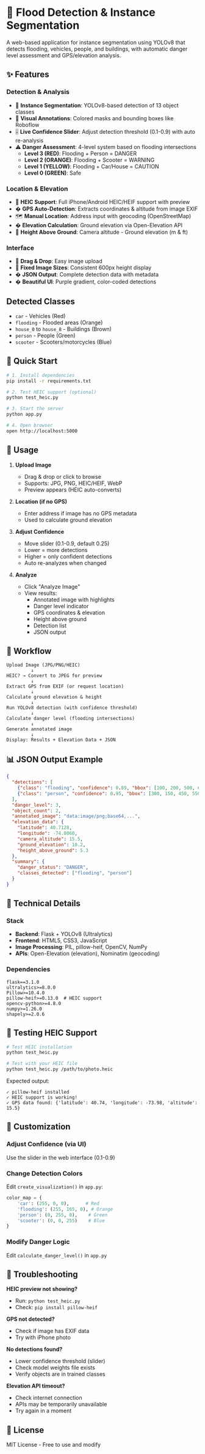 # 🌊 Flood Detection & Instance Segmentation

A web-based application for instance segmentation using YOLOv8 that detects flooding, vehicles, people, and buildings, with automatic danger level assessment and GPS/elevation analysis.

## ✨ Features

### Detection & Analysis
- 🤖 **Instance Segmentation**: YOLOv8-based detection of 13 object classes
- 🎨 **Visual Annotations**: Colored masks and bounding boxes like Roboflow
- 🎚️ **Live Confidence Slider**: Adjust detection threshold (0.1-0.9) with auto re-analysis
- ⚠️ **Danger Assessment**: 4-level system based on flooding intersections
  - **Level 3 (RED)**: Flooding + Person = DANGER
  - **Level 2 (ORANGE)**: Flooding + Scooter = WARNING
  - **Level 1 (YELLOW)**: Flooding + Car/House = CAUTION
  - **Level 0 (GREEN)**: Safe

### Location & Elevation
- 📱 **HEIC Support**: Full iPhone/Android HEIC/HEIF support with preview
- � **GPS Auto-Detection**: Extracts coordinates & altitude from image EXIF
- 🗺️ **Manual Location**: Address input with geocoding (OpenStreetMap)
- �️ **Elevation Calculation**: Ground elevation via Open-Elevation API
- 📐 **Height Above Ground**: Camera altitude - Ground elevation (m & ft)

### Interface
- 🎯 **Drag & Drop**: Easy image upload
- 📏 **Fixed Image Sizes**: Consistent 600px height display
- � **JSON Output**: Complete detection data with metadata
- � **Beautiful UI**: Purple gradient, color-coded detections

## Detected Classes

- `car` - Vehicles (Red)
- `flooding` - Flooded areas (Orange)
- `house_0` to `house_8` - Buildings (Brown)
- `person` - People (Green)
- `scooter` - Scooters/motorcycles (Blue)

## 🚀 Quick Start

```bash
# 1. Install dependencies
pip install -r requirements.txt

# 2. Test HEIC support (optional)
python test_heic.py

# 3. Start the server
python app.py

# 4. Open browser
open http://localhost:5000
```

## 📖 Usage

1. **Upload Image**
   - Drag & drop or click to browse
   - Supports: JPG, PNG, HEIC/HEIF, WebP
   - Preview appears (HEIC auto-converts)

2. **Location (if no GPS)**
   - Enter address if image has no GPS metadata
   - Used to calculate ground elevation

3. **Adjust Confidence**
   - Move slider (0.1-0.9, default 0.25)
   - Lower = more detections
   - Higher = only confident detections
   - Auto re-analyzes when changed

4. **Analyze**
   - Click "Analyze Image"
   - View results:
     - Annotated image with highlights
     - Danger level indicator
     - GPS coordinates & elevation
     - Height above ground
     - Detection list
     - JSON output

## 🎯 Workflow

```
Upload Image (JPG/PNG/HEIC)
         ↓
HEIC? → Convert to JPEG for preview
         ↓
Extract GPS from EXIF (or request location)
         ↓
Calculate ground elevation & height
         ↓
Run YOLOv8 detection (with confidence threshold)
         ↓
Calculate danger level (flooding intersections)
         ↓
Generate annotated image
         ↓
Display: Results + Elevation Data + JSON
```

## 📊 JSON Output Example

```json
{
  "detections": [
    {"class": "flooding", "confidence": 0.89, "bbox": [100, 200, 500, 600]},
    {"class": "person", "confidence": 0.95, "bbox": [300, 150, 450, 550]}
  ],
  "danger_level": 3,
  "object_count": 2,
  "annotated_image": "data:image/png;base64,...",
  "elevation_data": {
    "latitude": 40.7128,
    "longitude": -74.0060,
    "camera_altitude": 15.5,
    "ground_elevation": 10.2,
    "height_above_ground": 5.3
  },
  "summary": {
    "danger_status": "DANGER",
    "classes_detected": ["flooding", "person"]
  }
}
```

## 🔧 Technical Details

### Stack
- **Backend**: Flask + YOLOv8 (Ultralytics)
- **Frontend**: HTML5, CSS3, JavaScript
- **Image Processing**: PIL, pillow-heif, OpenCV, NumPy
- **APIs**: Open-Elevation (elevation), Nominatim (geocoding)

### Dependencies
```
flask==3.1.0
ultralytics>=8.0.0
Pillow>=10.4.0
pillow-heif>=0.13.0  # HEIC support
opencv-python>=4.8.0
numpy>=1.26.0
shapely>=2.0.6
```

## 🧪 Testing HEIC Support

```bash
# Test HEIC installation
python test_heic.py

# Test with your HEIC file
python test_heic.py /path/to/photo.heic
```

Expected output:
```
✓ pillow-heif installed
✓ HEIC support is working!
✓ GPS data found: {'latitude': 40.74, 'longitude': -73.98, 'altitude': 15.5}
```

## 🎨 Customization

### Adjust Confidence (via UI)
Use the slider in the web interface (0.1-0.9)

### Change Detection Colors
Edit `create_visualization()` in `app.py`:
```python
color_map = {
    'car': (255, 0, 0),      # Red
    'flooding': (255, 165, 0), # Orange
    'person': (0, 255, 0),    # Green
    'scooter': (0, 0, 255)    # Blue
}
```

### Modify Danger Logic
Edit `calculate_danger_level()` in `app.py`

## 🐛 Troubleshooting

**HEIC preview not showing?**
- Run: `python test_heic.py`
- Check: `pip install pillow-heif`

**GPS not detected?**
- Check if image has EXIF data
- Try with iPhone photo

**No detections found?**
- Lower confidence threshold (slider)
- Check model weights file exists
- Verify objects are in trained classes

**Elevation API timeout?**
- Check internet connection
- APIs may be temporarily unavailable
- Try again in a moment

## 📝 License

MIT License - Free to use and modify

